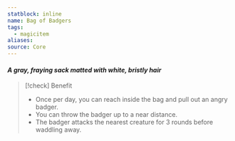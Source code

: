 ```yaml
---
statblock: inline
name: Bag of Badgers
tags:
  - magicitem
aliases: 
source: Core
---
```

#### *A gray, fraying sack matted with white, bristly hair*

>[!check] Benefit
>- Once per day, you can reach inside the bag and pull out an angry badger. 
>- You can throw the badger up to a near distance. 
>- The badger attacks the nearest creature for 3 rounds before waddling away.


